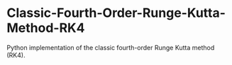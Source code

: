 # Classic-Fourth-Order-Runge-Kutta-Method-RK4
Python implementation of the classic fourth-order Runge Kutta method (RK4).

